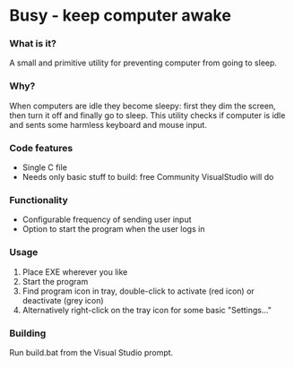 # Busy - keep computer awake


### What is it?
A small and primitive utility for preventing computer from going to sleep.

### Why?
When computers are idle they become sleepy: first they dim 
the screen, then turn it off and finally go to sleep. This utility checks 
if computer is idle and sents some harmless keyboard and mouse input.

### Code features
* Single C file
* Needs only basic stuff to build: free Community VisualStudio will do

### Functionality
* Configurable frequency of sending user input
* Option to start the program when the user logs in

### Usage
1. Place EXE wherever you like
2. Start the program
3. Find program icon in tray, double-click to activate (red icon) 
   or deactivate (grey icon)
4. Alternatively right-click on the tray icon for some basic "Settings..."

### Building
Run build.bat from the Visual Studio prompt.



